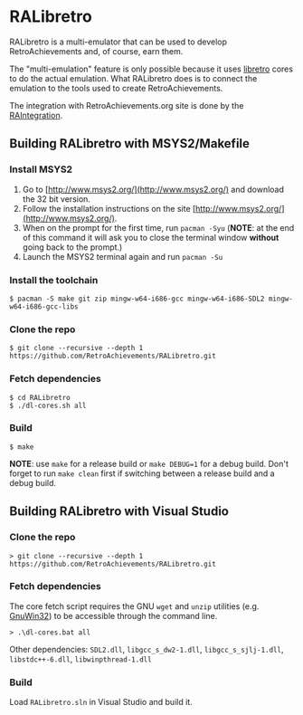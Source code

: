 # RALibretro

RALibretro is a multi-emulator that can be used to develop RetroAchievements and, of course, earn them.

The "multi-emulation" feature is only possible because it uses [libretro](https://github.com/libretro/) cores to do the actual emulation. What RALibretro does is to connect the emulation to the tools used to create RetroAchievements.

The integration with RetroAchievements.org site is done by the [RAIntegration](https://github.com/RetroAchievements/RAIntegration).


## Building RALibretro with MSYS2/Makefile

### Install MSYS2

1. Go to [http://www.msys2.org/](http://www.msys2.org/) and download the 32 bit version.
2. Follow the installation instructions on the site [http://www.msys2.org/](http://www.msys2.org/).
3. When on the prompt for the first time, run `pacman -Syu` (**NOTE**: at the end of this command it will ask you to close the terminal window **without** going back to the prompt.)
4. Launch the MSYS2 terminal again and run `pacman -Su`

### Install the toolchain

```
$ pacman -S make git zip mingw-w64-i686-gcc mingw-w64-i686-SDL2 mingw-w64-i686-gcc-libs
```

### Clone the repo

```
$ git clone --recursive --depth 1 https://github.com/RetroAchievements/RALibretro.git
```

### Fetch dependencies
```
$ cd RALibretro
$ ./dl-cores.sh all
```

### Build

```
$ make
```

**NOTE**: use `make` for a release build or `make DEBUG=1` for a debug build. Don't forget to run `make clean` first if switching between a release build and a debug build.

## Building RALibretro with Visual Studio

### Clone the repo

```
> git clone --recursive --depth 1 https://github.com/RetroAchievements/RALibretro.git
```

### Fetch dependencies
The core fetch script requires the GNU `wget` and `unzip` utilities (e.g. [GnuWin32](http://gnuwin32.sourceforge.net/)) to be accessible through the command line.

```
> .\dl-cores.bat all
```

Other dependencies: `SDL2.dll`, `libgcc_s_dw2-1.dll`, `libgcc_s_sjlj-1.dll`, `libstdc++-6.dll`, `libwinpthread-1.dll`

### Build

Load `RALibretro.sln` in Visual Studio and build it.
